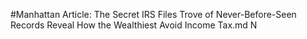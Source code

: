 #Manhattan
Article: The Secret IRS Files Trove of Never-Before-Seen Records Reveal How the Wealthiest Avoid Income Tax.md N
